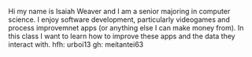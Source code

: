 Hi my name is Isaiah Weaver and I am a senior majoring in computer science. I enjoy software development, particularly videogames and process improvemnet apps (or anything else I can make money from). In this class I want to learn how to improve these apps and the data they interact with.
hfh: urboi13
gh: meitantei63
